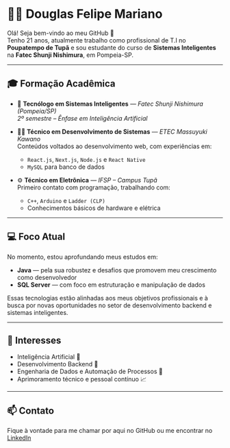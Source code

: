 # 👨‍💻 Douglas Felipe Mariano

Olá! Seja bem-vindo ao meu GitHub 👋  
Tenho 21 anos, atualmente trabalho como profissional de T.I no **Poupatempo de Tupã** e sou estudante do curso de **Sistemas Inteligentes** na **Fatec Shunji Nishimura**, em Pompeia-SP.

---

## 🎓 Formação Acadêmica

- 📘 **Tecnólogo em Sistemas Inteligentes** — *Fatec Shunji Nishimura (Pompeia/SP)*  
  *2º semestre – Ênfase em Inteligência Artificial*

- 👨‍🏫 **Técnico em Desenvolvimento de Sistemas** — *ETEC Massuyuki Kawano*  
  Conteúdos voltados ao desenvolvimento web, com experiências em:
  - `React.js`, `Next.js`, `Node.js` e `React Native`
  - `MySQL` para banco de dados

- ⚙️ **Técnico em Eletrônica** — *IFSP – Campus Tupã*  
  Primeiro contato com programação, trabalhando com:
  - `C++`, `Arduino` e `Ladder (CLP)`
  - Conhecimentos básicos de hardware e elétrica

---

## 💻 Foco Atual

No momento, estou aprofundando meus estudos em:

- **Java** — pela sua robustez e desafios que promovem meu crescimento como desenvolvedor
- **SQL Server** — com foco em estruturação e manipulação de dados

Essas tecnologias estão alinhadas aos meus objetivos profissionais e à busca por novas oportunidades no setor de desenvolvimento backend e sistemas inteligentes.

---

## 🚀 Interesses

- Inteligência Artificial 🤖  
- Desenvolvimento Backend 🧠  
- Engenharia de Dados e Automação de Processos 🔁  
- Aprimoramento técnico e pessoal contínuo 📈

---

## 📫 Contato

Fique à vontade para me chamar por aqui no GitHub ou me encontrar no [LinkedIn](www.linkedin.com/in/douglasfelipemariano)
